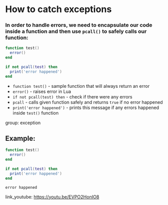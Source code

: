 # How to catch exceptions

### In order to handle errors, we need to encapsulate our code inside a function and then use `pcall()` to safely calls our function:

```lua
function test()
  error()
end
    
if not pcall(test) then
  print('error happened')
end
```

- `function test()` - sample function that will always return an error
- `error()` - raises error in Lua
- `if not pcall(test) then` - check if there were any errors
- `pcall` - calls given function safely and returns `true` if no error happened
- `print('error happened')` - prints this message if any errors happened inside `test()` function

group: exception

## Example: 
```lua
function test()
  error()
end
    
if not pcall(test) then
  print('error happened')
end
```
```
error happened

```

link_youtube: https://youtu.be/EVPO2HonIO8
